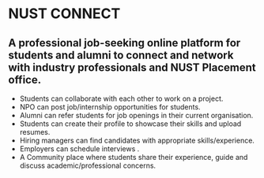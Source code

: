 # NUST CONNECT

## A professional job-seeking online platform for students and alumni to connect and network with industry professionals and NUST Placement office.

* Students can collaborate with each other to work on a project.
* NPO can post job/internship opportunities for students. 
* Alumni can refer students for job openings in their current organisation. 
* Students can create their profile to showcase their skills and upload resumes. 
* Hiring managers can find candidates with appropriate skills/experience.
* Employers can schedule interviews . 
* A Community place where students share their experience, guide and discuss academic/professional concerns.
